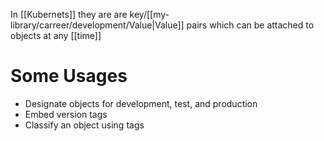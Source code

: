 In [[Kubernets]] they are are key/[[my-library/carreer/development/Value|Value]] pairs which can be attached to objects at any [[time]]

# Some Usages

- Designate objects for development, test, and production
- Embed version tags
- Classify an object using tags

